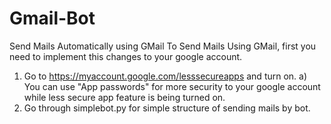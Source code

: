 # Gmail-Bot
Send Mails Automatically using GMail
To Send Mails Using GMail, first you need to implement this changes to your google account.
1) Go to https://myaccount.google.com/lesssecureapps and turn on.
  a) You can use "App passwords" for more security to your google account while less secure app feature is being turned on.
2) Go through simplebot.py for simple structure of sending mails by bot.
